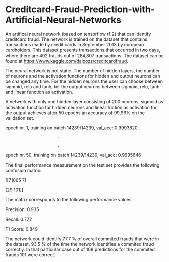 # Creditcard-Fraud-Prediction-with-Artificial-Neural-Networks

An artifical neural network (based on tensorflow r1.2) that can identify creditcard fraud. The network is trained on the dataset that contains transactions made by credit cards in September 2013 by european cardholders. This dataset presents transactions that occurred in two days, where there are 492 frauds out of 284,807 transactions. The dataset can be found at https://www.kaggle.com/dalpozz/creditcardfraud.

The neural network is not static. The number of hidden layers, the number of neurons and the activation functions for hidden and output neurons can be changed any time. For the hidden neurons the user can choose between sigmoid, relu and tanh, for the output neurons between sigmoid, relu, tanh and linear function as activation.

A network with only one hidden layer consisting of 200 neurons, sigmoid as activation function for hidden neurons and linear fuction as activation for the output achieves after 50 epochs an accuracy of 99,96% on the validation set.


epoch nr. 1, training on batch 14239/14239, val_acc: 0.9993820
                           .

                           .

                           .
epoch nr. 50, training on batch 14239/14239, val_acc: 0.9995646



The final performance measurement on the test set provides the following confusion matrix:

[[71065     7]

 [29     101]]

The matrix corresponds to the following performance values:

 Precision: 0.935

 Recall: 0.777

 F1 Score: 0.849
 
The network could identify 77.7 % of overall commited frauds that were in the dataset.
93.5 % of the time the network identifies a commited fraud correctly. In that particular case out of 108 predictions for the commited frauds 101 were correct.
